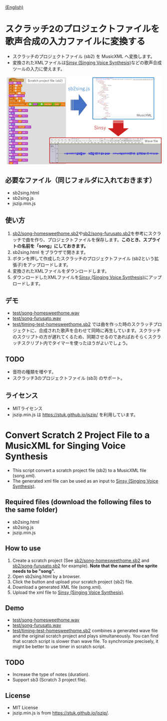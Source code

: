 [(English)](#English)

# スクラッチ2のプロジェクトファイルを歌声合成の入力ファイルに変換する

- スクラッチのプロジェクトファイル (sb2) を MusicXML へ変換します。
- 変換されたXMLファイルは[Sinsy (Singing Voice Synthesis)](http://www.sinsy.jp/)などの歌声合成ツールの入力に使えます。

![flow.png](image/flow.png)


## 必要なファイル（同じフォルダに入れておきます）
- sb2sing.html
- sb2sing.js
- jszip.min.js

## 使い方

1. [sb2/song-homesweethome.sb2](sb2/song-homesweethome.sb2)や[sb2/song-furusato.sb2](sb2/song-furusato.sb2)を参考にスクラッチで曲を作り、プロジェクトファイルを保存します。**このとき、スプライトの名前を「song」にしておきます。**
1. sb2sing.html をブラウザで開きます。
1. ボタンを押して作成したスクラッチのプロジェクトファイル (sb2という拡張子)をアップロードします。
1. 変換されたXMLファイルをダウンロードします。
1. ダウンロードしたXMLファイルを[Sinsy (Singing Voice Synthesis)](http://www.sinsy.jp/)にアップロードします。

## デモ

- [test/song-homesweethome.wav](test/song-homesweethome.wav)
- [test/song-furusato.wav](test/song-furusato.wav)
- [test/timing-test-homesweethome.sb2](test/timing-test-homesweethome.sb2) では曲を作った時のスクラッチプロジェクトに、合成された歌声を合わせて同時に再生しています。スクラッチのスクリプトの方が遅れてくるため、同期させるのであればおそらくスクラッチスクリプト内でタイマーを使ったほうがよいでしょう。

## TODO

- 音符の種類を増やす。
- スクラッチ3のプロジェクトファイル (sb3) のサポート。

## ライセンス

- MITライセンス
- jszip.min.js は https://stuk.github.io/jszip/ を利用しています。

<a name="English">

# Convert Scratch 2 Project File to a MusicXML for Singing Voice Synthesis

- This script convert a scratch project file (sb2) to a MusicXML file (song.xml).
- The generated xml file can be used as an input to [Sinsy (Singing Voice Synthesis)](http://www.sinsy.jp/).

## Required files (download the following files to the same folder)
- sb2sing.html
- sb2sing.js
- jszip.min.js

## How to use

1. Create a scratch project (See [sb2/song-homesweethome.sb2](sb2/song-homesweethome.sb2) and [sb2/song-furusato.sb2](sb2/song-furusato.sb2) for example). **Note that the name of the sprite needs to be "song".**
1. Open sb2sing.html by a browser.
1. Click the button and upload your scratch project (sb2) file.
1. Download a generated XML file (song.xml).
1. Upload the xml file to [Sinsy (Singing Voice Synthesis)](http://www.sinsy.jp/).

## Demo

- [test/song-homesweethome.wav](test/song-homesweethome.wav)
- [test/song-furusato.wav](test/song-furusato.wav)
- [test/timing-test-homesweethome.sb2](test/timing-test-homesweethome.sb2) combines a generated wave file and the original scratch project and plays simultaneously. You can find that scratch script is slower than wave file. To synchronize precisely, it might be better to use timer in scratch script.

## TODO

- Increase the type of notes (duration).
- Support sb3 (Scratch 3 project file).

## License

- MIT License
- jszip.min.js is from https://stuk.github.io/jszip/.